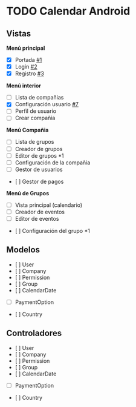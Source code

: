 TODO Calendar Android
===================

Vistas
-------------

**Menú principal**
- [x] Portada [#1](../../issues/1)
- [x] Login  [#2](../../issues/2)
- [x] Registro  [#3](../../issues/3)

**Menú interior**
- [ ] Lista de compañias
- [x] Configuración usuario  [#7](../../issues/7)
- [ ] Perfil de usuario 
- [ ] Crear compañia

**Menú Compañia**
- [ ] Lista de grupos
- [ ] Creador de grupos
- [ ] Editor de grupos *1
- [ ] Configuración de la compañia 
- [ ] Gestor de usuarios
- [ ] Gestor de pagos

**Menú de Grupos**
- [ ] Vista principal (calendario)
- [ ] Creador de eventos
- [ ] Editor de eventos
- [ ] Configuración del grupo *1

Modelos
-------------

- [ ] User
- [ ] Company
- [ ] Permission
- [ ] Group
- [ ] CalendarDate
- [ ] PaymentOption
- [ ] Country

Controladores
-------------

- [ ] User
- [ ] Company
- [ ] Permission
- [ ] Group
- [ ] CalendarDate
- [ ] PaymentOption
- [ ] Country
